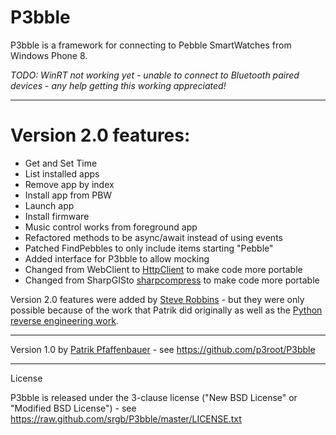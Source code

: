 P3bble======P3bble is a framework for connecting to Pebble SmartWatches from Windows Phone 8.*TODO: WinRT not working yet - unable to connect to Bluetooth paired devices - any help getting this working appreciated!* ------Version 2.0 features:=====================* Get and Set Time* List installed apps* Remove app by index* Install app from PBW* Launch app* Install firmware* Music control works from foreground app* Refactored methods to be async/await instead of using events* Patched FindPebbles to only include items starting "Pebble"* Added interface for P3bble to allow mocking* Changed from WebClient to [HttpClient](https://www.nuget.org/packages/Microsoft.Net.Http) to make code more portable* Changed from SharpGISto [sharpcompress](https://www.nuget.org/packages/sharpcompress/) to make code more portableVersion 2.0 features were added by [Steve Robbins](https://twitter.com/sr_gb) - but they were only possible because of the work that Patrik did originally as well as the [Python reverse engineering work](https://github.com/Hexxeh/libpebble).------Version 1.0 by [Patrik Pfaffenbauer](https://twitter.com/p3root) - see <https://github.com/p3root/P3bble>------LicenseP3bble is released under the 3-clause license ("New BSD License" or "Modified BSD License") - see https://raw.github.com/srgb/P3bble/master/LICENSE.txt